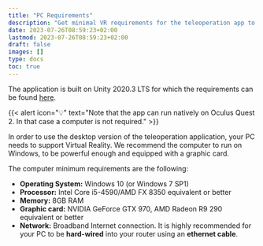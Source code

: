 ```yaml
---
title: "PC Requirements"
description: "Get minimal VR requirements for the teleoperation app to run"
date: 2023-07-26T08:59:23+02:00
lastmod: 2023-07-26T08:59:23+02:00
draft: false
images: []
type: docs
toc: true
---
```


The application is built on Unity 2020.3 LTS for which the requirements can be found [here](https://docs.unity3d.com/2020.3/Documentation/Manual/system-requirements.html).

{{< alert icon="💡" text="Note that the app can run natively on Oculus Quest 2. In that case a computer is not required." >}}

In order to use the desktop version of the teleoperation application, your PC needs to support Virtual Reality. We recommend the computer to run on Windows, to be powerful enough and equipped with a graphic card.  

The computer minimum requirements are the following:  
* **Operating System:** Windows 10 (or Windows 7 SP1)
* **Processor:** Intel Core i5-4590/AMD FX 8350 equivalent or better
* **Memory:** 8GB RAM
* **Graphic card:** NVIDIA GeForce GTX 970, AMD Radeon R9 290 equivalent or better
* **Network:** Broadband Internet connection. It is highly recommended for your PC to be **hard-wired** into your router using an **ethernet cable**.
